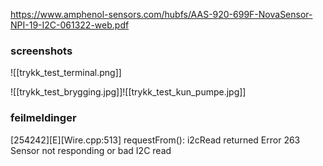 https://www.amphenol-sensors.com/hubfs/AAS-920-699F-NovaSensor-NPI-19-I2C-061322-web.pdf

### screenshots
![[trykk_test_terminal.png]]

![[trykk_test_brygging.jpg]]![[trykk_test_kun_pumpe.jpg]]

### feilmeldinger
[254242][E][Wire.cpp:513] requestFrom(): i2cRead returned Error 263
Sensor not responding or bad I2C read
